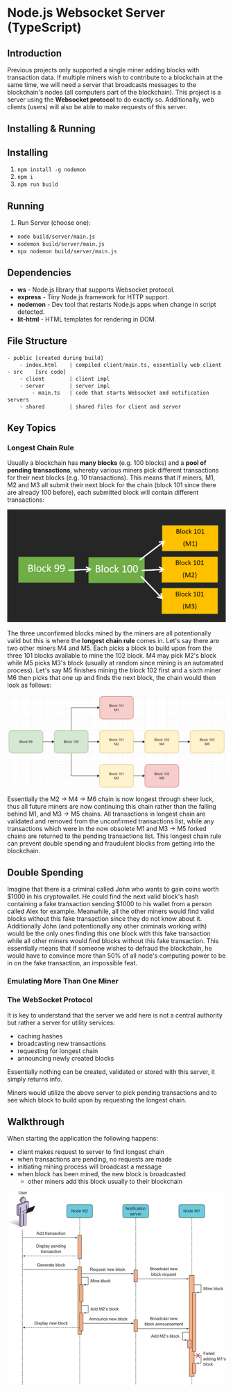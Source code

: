 # Node.js Websocket Server (TypeScript)
## Introduction
Previous projects only supported a single miner adding blocks with transaction data. If multiple miners wish to contribute to a blockchain at the same time, we will need a server that broadcasts messages to the blockchain's nodes (all computers part of the blockchain). This project is a server using the **Websocket protocol** to do exactly so. Additionally, web clients (users) will also be able to make requests of this server.

## Installing & Running
## Installing
1. `npm install -g nodemon`
2. `npm i`
3. `npm run build`

## Running
1. Run Server (choose one):
  - `node build/server/main.js`
  - `nodemon build/server/main.js`
  - `npx nodemon build/server/main.js`

## Dependencies
- **ws** - Node.js library that supports Websocket protocol.
- **express** - Tiny Node.js framework for HTTP support.
- **nodemon** - Dev tool that restarts Node.js apps when change in script detected.
- **lit-html** - HTML templates for rendering in DOM.

## File Structure

```
- public [created during build]
    - index.html    | compiled client/main.ts, essentially web client
- src    [src code]
    - client        | client impl
    - server        | server impl
        - main.ts   | code that starts Websocket and notification servers
    - shared        | shared files for client and server
```

## Key Topics

### Longest Chain Rule
Usually a blockchain has **many blocks** (e.g. 100 blocks) and a **pool of pending transactions**, whereby various miners pick different transactions for their next blocks (e.g. 10 transactions). This means that if miners, M1, M2 and M3 all submit their next block for the chain (block 101 since there are already 100 before), each submitted block will contain different transactions:

![Forked Blockchain](https://github.com/dainank/fontys-blockchain/blob/WebsocketServer/websocket-server/assets/images/forked-blockchain.png)

The three unconfirmed blocks mined by the miners are all potentionally valid but this is where the **longest chain rule** comes in. Let's say there are two other miners M4 and M5. Each picks a block to build upon from the three 101 blocks available to mine the 102 block. M4 may pick M2's block while M5 picks M3's block (usually at random since mining is an automated process). Let's say M5 finishes mining the block 102 first and a sixth miner M6 then picks that one up and finds the next block, the chain would then look as follows:

![Forked Blockchain](https://github.com/dainank/fontys-blockchain/blob/WebsocketServer/websocket-server/assets/images/forked-blockchain-adv.jpg)

Essentially the M2 -> M4 -> M6 chain is now longest through sheer luck, thus all future miners are now continuing this chain rather than the falling behind M1, and M3 -> M5 chains. All transactions in longest chain are validated and removed from the unconfirmed transactions list, while any transactions which were in the now obsolete M1 and M3 -> M5 forked chains are returned to the pending transactions list. This longest chain rule can prevent double spending and fraudulent blocks from getting into the blockchain.

## Double Spending
Imagine that there is a criminal called John who wants to gain coins worth $1000 in his cryptowallet. He could find the next valid block's hash containing a fake transaction sending $1000 to his wallet from a person called Alex for example. Meanwhile, all the other miners would find valid blocks without this fake transaction since they do not know about it. Additionally John (and potentionally any other criminals working with) would be the only ones finding this one block with this fake transaction while all other miners would find blocks without this fake transaction. This essentially means that if someone wishes to defraud the blockchain, he would have to convince more than 50% of all node's computing power to be in on the fake transaction, an impossible feat.

### Emulating More Than One Miner

### The WebSocket Protocol
It is key to understand that the server we add here is not a central authority but rather a server for utility services:
- caching hashes
- broadcasting new transactions
- requesting for longest chain
- announcing newly created blocks

Essentially nothing can be created, validated or stored with this server, it simply returns info.

Miners would utilize the above server to pick pending transactions and to see which block to build upon by requesting the longest chain.

## Walkthrough
When starting the application the following happens:
- client makes request to server to find longest chain
- when transactions are pending, no requests are made
- initiating mining process will broadcast a message
- when block has been mined, the new block is broadcasted
  - other miners add this block usually to their blockchain

![Sequence Diagram](https://github.com/dainank/fontys-blockchain/blob/WebsocketServer/websocket-server/assets/images/sequence-diagram.jpg)